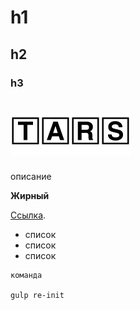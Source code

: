 # h1

## h2

### h3

# ![Tars](https://raw.githubusercontent.com/artem-malko/artwork/master/tars/logo.png)

описание

**Жирный**

[Ссылка](https://github.com/tars/tars-cli).

* список
* список
* список


```bash
команда
```

`gulp re-init`
